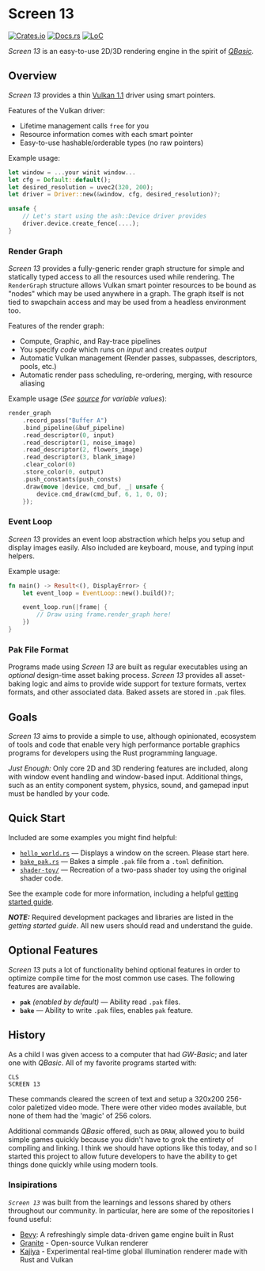 # Screen 13

[![Crates.io](https://img.shields.io/crates/v/screen-13.svg)](https://crates.io/crates/screen-13)
[![Docs.rs](https://docs.rs/screen-13/badge.svg)](https://docs.rs/screen-13)
[![LoC](https://tokei.rs/b1/github/attackgoat/screen-13?category=code)](https://github.com/attackgoat/screen-13)

_Screen 13_ is an easy-to-use 2D/3D rendering engine in the spirit of
_[QBasic](https://en.wikipedia.org/wiki/QBasic)_.

## Overview

_Screen 13_ provides a thin [Vulkan 1.1](https://www.vulkan.org/) driver using smart pointers.

Features of the Vulkan driver:

 - Lifetime management calls `free` for you
 - Resource information comes with each smart pointer
 - Easy-to-use hashable/orderable types (no raw pointers)

Example usage:

```rust
let window = ...your winit window...
let cfg = Default::default();
let desired_resolution = uvec2(320, 200);
let driver = Driver::new(&window, cfg, desired_resolution)?;

unsafe {
    // Let's start using the ash::Device driver provides
    driver.device.create_fence(....);
}
```

### Render Graph

_Screen 13_ provides a fully-generic render graph structure for simple and statically
typed access to all the resources used while rendering. The `RenderGraph` structure allows Vulkan
smart pointer resources to be bound as "nodes" which may be used anywhere in a graph. The graph
itself is not tied to swapchain access and may be used from a headless environment too.

Features of the render graph:

 - Compute, Graphic, and Ray-trace pipelines
 - You specify _code_ which runs on _input_ and creates _output_
 - Automatic Vulkan management (Render passes, subpasses, descriptors, pools, etc.)
 - Automatic render pass scheduling, re-ordering, merging, with resource aliasing

Example usage (_See [source](examples/shader-toy/src/main.rs) for variable values_):

```rust
render_graph
    .record_pass("Buffer A")
    .bind_pipeline(&buf_pipeline)
    .read_descriptor(0, input)
    .read_descriptor(1, noise_image)
    .read_descriptor(2, flowers_image)
    .read_descriptor(3, blank_image)
    .clear_color(0)
    .store_color(0, output)
    .push_constants(push_consts)
    .draw(move |device, cmd_buf, _| unsafe {
        device.cmd_draw(cmd_buf, 6, 1, 0, 0);
    });
```

### Event Loop

_Screen 13_ provides an event loop abstraction which helps you setup and display images easily. Also
included are keyboard, mouse, and typing input helpers.

Example usage:

```rust
fn main() -> Result<(), DisplayError> {
    let event_loop = EventLoop::new().build()?;

    event_loop.run(|frame| {
        // Draw using frame.render_graph here!
    })
}
```

### Pak File Format

Programs made using _Screen 13_ are built as regular executables using an _optional_ design-time
asset baking process. _Screen 13_ provides all asset-baking logic and aims to provide wide support
for texture formats, vertex formats, and other associated data. Baked assets are stored in `.pak`
files.

## Goals

_Screen 13_ aims to provide a simple to use, although opinionated, ecosystem of tools and code that
enable very high performance portable graphics programs for developers using the Rust programming
language.

_Just Enough:_ Only core 2D and 3D rendering features are included, along with window event handling
and window-based input. Additional things, such as an entity component system, physics, sound, and
gamepad input must be handled by your code.

## Quick Start

Included are some examples you might find helpful:

- [`hello_world.rs`](examples/hello_world.rs) — Displays a window on the screen. Please start here.
- [`bake_pak.rs`](examples/bake_pak.rs) — Bakes a simple `.pak` file from a `.toml` definition.
- [`shader-toy/`](examples/shader-toy) — Recreation of a two-pass shader toy using the original
  shader code.

See the example code for more information, including a helpful
[getting started guide](examples/README.md).

**_NOTE:_** Required development packages and libraries are listed in the _getting started guide_.
All new users should read and understand the guide.

## Optional Features

_Screen 13_ puts a lot of functionality behind optional features in order to optimize compile time
for the most common use cases. The following features are available.

- **`pak`** *(enabled by default)* — Ability read `.pak` files.
- **`bake`** — Ability to write `.pak` files, enables `pak` feature.

## History

As a child I was given access to a computer that had _GW-Basic_; and later one with _QBasic_. All of
my favorite programs started with:

```basic
CLS
SCREEN 13
```

These commands cleared the screen of text and setup a 320x200 256-color paletized video mode. There
were other video modes available, but none of them had the 'magic' of 256 colors.

Additional commands _QBasic_ offered, such as `DRAW`, allowed you to build simple games quickly
because you didn't have to grok the entirety of compiling and linking. I think we should have
options like this today, and so I started this project to allow future developers to have the
ability to get things done quickly while using modern tools.

### Insipirations

_`Screen 13`_ was built from the learnings and lessons shared by others throughout our community. In
particular, here are some of the repositories I found useful:

 - [Bevy](https://bevyengine.org/): A refreshingly simple data-driven game engine built in Rust
 - [Granite](https://github.com/Themaister/Granite) - Open-source Vulkan renderer
 - [Kajiya](https://github.com/EmbarkStudios/kajiya) - Experimental real-time global illumination
   renderer made with Rust and Vulkan

